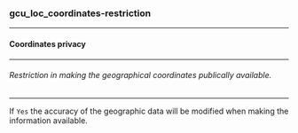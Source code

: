 ### gcu_loc_coordinates-restriction



------
#### Coordinates privacy



------
###### Restriction in making the geographical coordinates publically available.



------
If `Yes` the accuracy of the geographic
data will be modified when making the
information available.